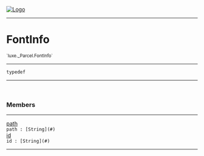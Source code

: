 
[![Logo](../../../images/logo.png)](../../../api/index.html)

---



<h1>FontInfo</h1>
<small>`luxe._Parcel.FontInfo`</small>



---

`typedef`


---


&nbsp;
&nbsp;







<h3>Members</h3> <hr/><span class="member apipage">
                <a name="path"><a class="lift" href="#path">path</a></a><div class="clear"></div>
                <code class="signature apipage">path : [String](#)</code><br/></span>
            <span class="small_desc_flat"></span><span class="member apipage">
                <a name="id"><a class="lift" href="#id">id</a></a><div class="clear"></div>
                <code class="signature apipage">id : [String](#)</code><br/></span>
            <span class="small_desc_flat"></span>








---

&nbsp;
&nbsp;
&nbsp;
&nbsp;